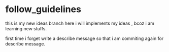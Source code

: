 # follow_guidelines

this is my new  ideas branch here i 
will implements my ideas ,
bcoz i am learning new stuffs.

first time i forget   write a describe  message
 so that i am commiting again for describe message.
